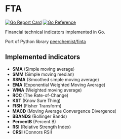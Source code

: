 # FTA

[![Go Report Card](https://goreportcard.com/badge/github.com/WinPooh32/fta)](https://goreportcard.com/report/github.com/WinPooh32/fta)
[![Go Reference](https://pkg.go.dev/badge/github.com/WinPooh32/fta.svg)](https://pkg.go.dev/github.com/WinPooh32/fta)

Financial technical indicators implemented in Go.

Port of Python library [peerchemist/finta](https://github.com/peerchemist/finta)

## Implemented indicators

- **SMA** (Simple moving average)
- **SMM** (Simple moving median)
- **SSMA** (Smoothed simple moving average)
- **EMA** (Exponential Weighted Moving Average)
- **WMA** (Weighted moving average)
- **ROC** (The Rate-of-Change)
- **KST** (Know Sure Thing)
- **FISH** (Fisher Transform)
- **MACD** (Moving Average Convergence Divergence)
- **BBANDS** (Bollinger Bands)
- **PercentB** (Percent B)
- **RSI** (Relative Strength Index)
- **CRSI** (Connors RSI)
